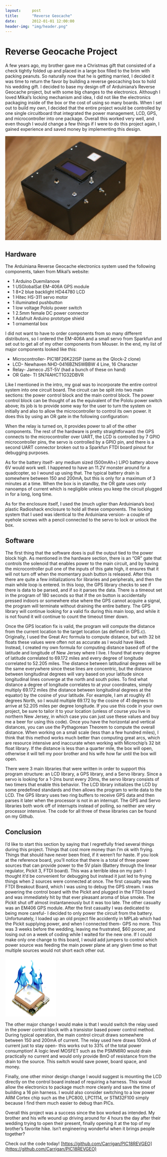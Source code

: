 ```yaml
---
layout:     post
title:      "Reverse Geocache"
date:       2012-01-01 12:00:00
header-img: "img/header.png"
---
```


# Reverse Geocache Project

A few years ago, my brother gave me a Christmas gift that consisted of a check tightly folded up and placed in a large box filled to the brim with packing peanuts. So naturally now that he is getting married, I decided it was time to return the favor by building a reverse geocaching box to hold his wedding gift. I decided to base my design off of Arduiniana’s Reverse Geocache project, but with some big changes to the electronics. Although I loved Mikal’s locking mechanism and idea, I did not like the electronics packaging inside of the box or the cost of using so many boards. When I set out to build my own, I decided that the entire project would be controlled by one single circuitboard that integrated the power management, LCD, GPS, and microcontroller into one package. Overall this worked very well, and even though I would change a few things if I were to do this project again, I gained experience and saved money by implementing this design.

![](/img/geocache_box.JPG)

## Hardware

The Arduiniana Reverse Geocache electronics system used the following components, taken from Mikal’s website:

- 1 Arduino Duemilanove
- 1 USGlobalSat EM-406A GPS module
- 1 8×2 blue backlight HD44780 LCD
- 1 Hitec HS-311 servo motor
- 1 illuminated pushbutton
- 1 low voltage Pololu power switch
- 1 2.5mm female DC power connector
- 1 Adafruit Arduino prototype shield
- 1 ornamental box

I did not want to have to order components from so many different distributors, so I ordered the EM-406A and a small servo from Sparkfun and set out to get all of my other components from Mouser. In the end, my list of major components looked like this:

- Microcontroller- PIC18F26K22ISP (same as the Qlock-2 clone)
- LCD- Newhaven NHD-0416BZNSWBBW 4 Line, 16 Character
- Relay- Jameco JST-5V (had a bunch of these on hand)
- OR Gate- TI SN74AHCT1G32DBVR

Like I mentioned in the intro, my goal was to incorporate the entire control system into one circuit board. The circuit can be split into two main sections: the power control block and the main control block. The power control block can be thought of as the equivalent of the Pololu power switch above; its job is to provide some way for the user to turn the system on initially and also to allow the microcontroller to control its own power. It does this by using an OR gate in the following configuration:

When the relay is turned on, it provides power to all of the other components. The rest of the hardware is pretty straightforward: the GPS connects to the microcontroller over UART, the LCD is controlled by 7 GPIO microcontroller pins, the servo is controlled by a GPIO pin, and there is a second UART connector broken out to a Sparkfun FTDI board pinout for debugging purposes.

As for the battery itself- any medium sized (500mAh+) LIPO battery above 6V would work well. I happened to have an 11.2V monster around for a quadcopter, so I wound up using that. The typical battery drain is somewhere between 150 and 200mA, but this is only for a maximum of 3 minutes at a time. When the box is in standby, the OR gate uses only nanoamps of current which is negligible unless you keep the circuit plugged in for a long, long time.

As for the enclosure itself, I used the (much uglier than Arduiniana’s box) plastic Radioshack enclosure to hold all these components. The locking system that I used was identical to the Arduiniana version- a couple of eyehole screws with a pencil connected to the servo to lock or unlock the box.

## Software

The first thing that the software does is pull the output tied to the power block high. As mentioned in the hardware section, there is an “OR” gate that controls the solenoid that enables power to the main circuit, and by having the microcontroller pull one of the inputs of this gate high, it ensures that it will not turn off when the momentary push button is released. After this there are quite a few initializations for libraries and peripherals, and then the main while loop is entered. In this loop, the GPS library checks to see if there is data to be parsed, and if so it parses the data. There is a timeout set in the program of 180 seconds so that if the on button is accidentally pressed indoors or somewhere else where the GPS cannot acquire a signal, the program will terminate without draining the entire battery. The GPS library will continue looking for a valid fix during this main loop, and while it is not found it will continue to count the timeout timer down.

Once the GPS location fix is valid, the program will compute the distance from the current location to the target location (as defined in GPS.c). Originally, I used the Great Arc formula to compute distance, but with 32 bit floats these values were often not as accurate as I would have liked. Instead, I created my own formula for computing distance based off of the latitude and longitude of New Jersey where I live. I found that every degree of latitude correlated to 69.172 miles and every degree of longitude correlated to 52.205 miles. The distance between latitudinal degrees will be the same everywhere since these lines are concentric, but the distance between longitudinal degrees will vary based on your latitude since longitudinal lines converge at the north and south poles. To find what distance a degree of longitude correlates to at your coordinates, simply multiply 69.172 miles (the distance between longitudinal degrees at the equator) by the cosine of your latitude. For example, I am at roughly 41 degrees North, so I would multiple 69.172 by the cosine of 41 degrees to arrive at 52.205 miles per degree longitude. If you use this code in your own project, be sure to tailor it to your location (unless of course you live in northern New Jersey, in which case you can just use these values and buy me a beer for using this code). Once you have the horizontal and vertical distances, you can use the Pythagorean Theorem to compute the overall distance. When working on a small scale (less than a few hundred miles), I think that this method works much better than computing great arcs, which are resource intensive and inaccurate when working with Microchip’s 32 bit float library. If the distance is less than a quarter mile, the box will open, otherwise it will tell my poor brother and his wife how far until the box will open.

There were 3 main libraries that were written in order to support this program structure: an LCD library, a GPS library, and a Servo library. Since a servo is looking for a 1-2ms burst every 20ms, the servo library consists of two timers that enable this behavior. The LCD library initializes the LCD by some predefined standards and then allows the program to write data to the LCD. The GPS library uses two ring buffers to receive GPS data and then parses it later when the processor is not in an interrupt. The GPS and Servo libraries both work off of interrupts instead of polling, so neither are very processor intensive. The code for all three of these libraries can be found on my Github.

## Conclusion

I’d like to start this section by saying that I regretfully fried several things during this project. Things that cost more money than I’m ok with frying. Things that should have never been fried, if it weren’t for haste. If you look at the reference board, you’ll notice that there is a total of three power sources that can provide power to the 5V plain (Battery through the linear regulator, Pickit 3, FTDI board). This was a terrible idea on my part- I thought it’d be convenient for debugging but instead it just led to frying things when 2 sources were connected at once. The first casualty was the FTDI Breakout Board, which I was using to debug the GPS stream. I was powering the control board with the Pickit and plugged in the FTDI board and was immediately hit by that ever pleasant aroma of blue smoke. The Pickit shut off almost instantaneously but it was too late. The other casualty was an EM406 GPS module. After the first casualty I was dedicated to being more careful- I decided to only power the circuit from the battery. Unfortunately, I loaded up an old project file accidently in MPLab which had the Pickit supplying power, and when I connected them- GPS no more. This was 3 weeks before the wedding, leaving me frustrated, $60 poorer, and losing out on a week of coding while I waited for the new one. If I could make only one change to this board, I would add jumpers to control which power source was feeding the main power plane at any given time so that multiple sources would not short each other out.

![](/img/geocache_gps.png)

The other major change I would make is that I would switch the relay used in the power control block with a transistor based power control method. During typical operation, the main control circuit draws somewhere between 150 and 200mA of current. The relay used here draws 100mA of current just to stay open- this works out to 33% of the total power consumption! A logic level MOSFET such as the PSMN6R0 would drain practically no current and would only provide 8mO of resistance from the drain to the source. This switch would save power, board space, and money.

Finally, one other minor design change I would suggest is mounting the LCD directly on the control board instead of requiring a harness. This would allow the electronics to package much more cleanly and save the time of building a 16 pin harness. I would also consider switching to a low power ARM Cortex chip such as the LPC800, LPC1114, or STM32F100 simply because I find them much easier to debug than PICs.

Overall this project was a success since the box worked as intended. My brother and his wife wound up driving around for 4 hours the day after their wedding trying to open their present, finally opening it at the top of my brother’s favorite hike. Isn’t engineering wonderful when it brings people together?

Check out the code today! [https://github.com/Carrigan/PIC18REVGEO](https://github.com/Carrigan/PIC18REVGEO)